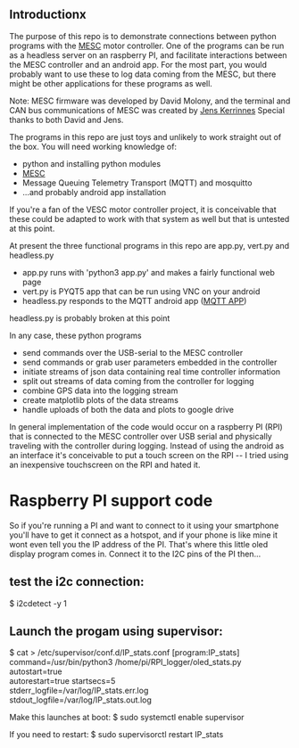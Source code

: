 ## Introductionx

The purpose of this repo is to demonstrate connections between python programs with the [MESC](https://github.com/davidmolony/MESC_Firmware) motor controller. One of the programs can be run as a headless server on an raspberry PI, and facilitate interactions between the MESC controller and an android app. For the most part, you would probably want to use these to log data coming from the MESC, but there might be other applications for these programs as well. 

Note: MESC firmware was developed by David Molony, and the terminal and CAN bus communications of MESC was created by [Jens Kerrinnes](https://github.com/Netzpfuscher) Special thanks to both David and Jens. 

The programs in this repo are just toys and unlikely to work straight out of the box. You will need working knowledge of:
 * python and installing python modules
 * [MESC](https://github.com/davidmolony/MESC_Firmware)
 * Message Queuing Telemetry Transport (MQTT) and mosquitto
 * ...and probably android app installation

If you're a fan of the VESC motor controller project, it is conceivable that these could be adapted to work with that system as well but that is untested at this point. 

At present the three functional programs in this repo are app.py, vert.py and headless.py
  * app.py runs with 'python3 app.py' and makes a fairly functional web page
  * vert.py is PYQT5 app that can be run using VNC on your android
  * headless.py responds to the MQTT android app ([MQTT APP](https://github.com/owhite/MqttApp))
  
headless.py is probably broken at this point

In any case, these python programs 
 * send commands over the USB-serial to the MESC controller
 * send commands or grab user parameters embedded in the controller
 * initiate streams of json data containing real time controller information
 * split out streams of data coming from the controller for logging
 * combine GPS data into the logging stream
 * create matplotlib plots of the data streams
 * handle uploads of both the data and plots to google drive
 
In general implementation of the code would occur on a raspberry PI (RPI) that is connected to the MESC controller over USB serial and physically traveling with the controller during logging. Instead of using the android as an interface it's conceivable to put a touch screen on the RPI -- I tried using an inexpensive touchscreen on the RPI and hated it. 

# Raspberry PI support code

So if you're running a PI and want to connect to it using your smartphone you'll have to get it connect as a hotspot, and if your phone is like mine it wont even tell you the IP address of the PI. That's where this little oled display program comes in. Connect it to the I2C pins of the PI then...

## test the i2c connection:
$ i2cdetect -y 1

## Launch the progam using supervisor:
$ cat > /etc/supervisor/conf.d/IP_stats.conf
[program:IP_stats]
command=/usr/bin/python3 /home/pi/RPI_logger/oled_stats.py
autostart=true  
autorestart=true
startsecs=5     
stderr_logfile=/var/log/IP_stats.err.log
stdout_logfile=/var/log/IP_stats.out.log

Make this launches at boot:
$ sudo systemctl enable supervisor

If you need to restart:
$ sudo supervisorctl restart IP_stats